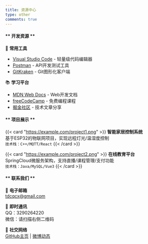 ```yaml
---
title: 资源中心
type: other
comments: true
---
```


<!-- tabs:start -->

#### ** 开发资源 **

🔨 **常用工具**  
- [Visual Studio Code](https://code.visualstudio.com/) - 轻量级代码编辑器  
- [Postman](https://www.postman.com/) - API开发测试工具  
- [GitKraken](https://www.gitkraken.com/) - Git图形化客户端

📚 **学习平台**  
- [MDN Web Docs](https://developer.mozilla.org/) - Web开发文档  
- [freeCodeCamp](https://www.freecodecamp.org/) - 免费编程课程  
- [掘金社区](https://juejin.cn/) - 技术文章分享

#### ** 项目展示 **

{{< card "https://example.com/project1.png" >}}
**智能家居控制系统**  
基于ESP32的物联网项目，实现远程灯光/温湿度控制  
`技术栈：C++/MQTT/React`
{{< /card >}}

{{< card "https://example.com/project2.png" >}}
**在线教育平台**  
SpringCloud微服务架构，支持直播/课程管理/支付功能  
`技术栈：Java/MySQL/Vue3`
{{< /card >}}

#### ** 联系我们 **

📧 **电子邮箱**  
[tdcqcx@gmail.com](mailto:tdcqcx@gmail.com)  

💬 **即时通讯**  
QQ：3290264220  
微信：请扫描右侧二维码  

🔗 **社交网络**  
[GitHub主页](https://github.com/TDCQCX) | [微博动态](https://weibo.com/u/7495045812)

<!-- tabs:end -->



